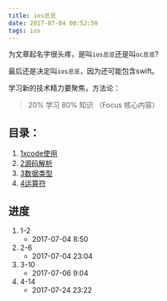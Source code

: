 ```yaml
---
title: ios总览
date: 2017-07-04 00:52:59
tags: ios
---
```


为文章起名字很头疼，是叫`ios总览`还是叫`oc总览`?

最后还是决定叫`ios总览`，因为还可能包含swift。

学习新的技术精力要聚焦，方法论：

> 20% 学习 80% 知识 （Focus 核心内容）

## 目录：

1. [1xcode使用](/2017/07/04/ios基础-xcode使用/)
1. [2源码解析](/2017/07/04/ios基础-xcode第一个源码解析/)
1. [3数据类型](/2017/07/06/ios基础-数据类型/)
1. [4运算符](/2017/07/24/ios基础-4运算符/)

## 进度

1. 1-2
    - 2017-07-04 8:50
1. 2-6
    - 2017-07-04 23:04
1. 3-10
    - 2017-07-06 9:04
1. 4-14
    - 2017-07-24 23:22